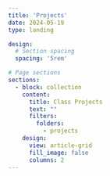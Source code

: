 ```yaml
---
title: 'Projects'
date: 2024-05-19
type: landing

design:
  # Section spacing
  spacing: '5rem'

# Page sections
sections:
  - block: collection
    content:
      title: Class Projects
      text: ""
      filters:
        folders:
          - projects
    design:
      view: article-grid
      fill_image: false
      columns: 2
---
```

